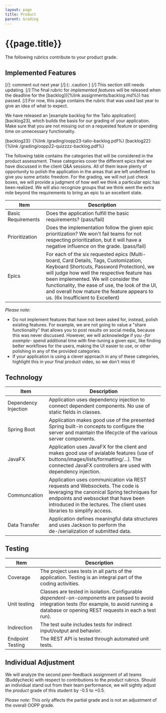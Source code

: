 ```yaml
---
layout: page
title: Product
parent: Grading
---
```


# {{page.title}}

The following rubrics contribute to your product grade.

## Implemented Features

[/]: comment out next year
[/]:{: .caution }
[/]:This section still needs updating.
[/]:The final rubric for *implemented features* will be released when the deadline for the [backlog]({%link assignments/backlog.md%}) has passed.
[/]:For now, this page contains the rubric that was used last year to give an idea of what to expect.

We have released an [example backlog for the Talio application][backlog23], which builds the basis for our grading of your application.
Make sure that you are not missing out on a requested feature or spending time on unnecessary functionality.


[backlog23]: {%link /grading/oopp23-talio-backlog.pdf%}
[backlog22]: {%link /grading/oopp22-quizzzz-backlog.pdf%}


The following table contains the categories that will be considered in the product assessment.
These categories cover the different epics that we have discussed in the client Q&A sessions.
All of them leave plenty of opportunity to polish the application in the areas that are left undefined to give you some artistic freedom. 
For the grading, we will not just check boxes, we will provide a judgment of how well we think a particular epic has been realized.
We will also recognize groups that we think went the extra mile beyond the requirements to bring an epic to an excellent state.


| Item | Description |
| --- | --- |
| Basic Requirements | Does the application fulfill the basic requirements? (pass/fail) |
| Prioritization | Does the implementation follow the given epic prioritization? We won't fail teams for not respecting prioritization, but it will have a negative influence on the grade. (pass/fail) |
| Epics | For each of the six requested epics (Multi-board, Card Details, Tags, Customization, Keyboard Shortcuts, Password Protection), we will judge how well the respective feature has been implemented. We will consider the functionality, the ease of use, the look of the UI, and overall how mature the feature appears to us. (6x Insufficient to Excellent) |

*Please note:*

- Do not implement features that have not been asked for, instead, polish existing features. For example, we are not going to value a "share functionality" that allows you to post results on social media, because this was never discussed.
However, we will acknowledge if you *-for example-* spend additional time with fine-tuning a given epic, like finding better workflows for the users, making the UI easier to use, or other polishing in any of the provided categories.
- If your application is using a clever approach in any of these categories, highlight this in your final product video, so we don't miss it!

## Technology

| Item | Description |
| --- | --- |
| Dependency Injection | Application uses dependency injection to connect dependent components. No use of static fields in classes. |
| Spring Boot | Application makes good use of the presented Spring built-in concepts to configure the server and maintain the lifecycle of the various server components. |
| JavaFX | Application uses JavaFX for the client and makes good use of avialable features (use of buttons/images/lists/formatting/...). The connected JavaFX controllers are used with dependency injection. |
| Communcation | Application uses communication via REST requests and Websockets. The code is leveraging the canonical Spring techniques for endpoints and websocket that have been introduced in the lectures. The client uses libraries to simplify access. |
| Data Transfer | Application defines meaningful data structures and uses Jackson to perform the de-/serialization of submitted data. |

## Testing

| Item | Description |
| --- | --- |
| Coverage | The project uses tests in all parts of the application. Testing is an integral part of the coding activities. |
| Unit testing | Classes are tested in isolation. Configurable *dependent-on-components* are passed to avoid integration tests (for example, to avoid running a database or opening REST requests in each a test run). |
| Indirection | The test suite includes tests for indirect input/output and behavior. |
| Endpoint Testing | The REST API is tested through automated unit tests. |

## Individual Adjustment

We will analyze the second peer-feedback assignment of all teams (Buddycheck) with respect to contributions to the *product* rubrics.
Should an individual stand out from their team performance, we will sightly adjust the *product* grade of this student by -0.5 to +0.5.

*Please note:* This only affects the partial grade and is not an adjustment of the overall OOPP grade.

